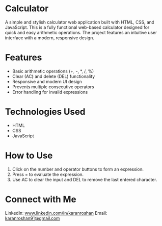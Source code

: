 # Calculator
A simple and stylish calculator web application built with HTML, CSS, and JavaScript.
This is a fully functional web-based calculator designed for quick and easy arithmetic operations. The project features an intuitive user interface with a modern, responsive design.


# Features
- Basic arithmetic operations (+, -, *, /, %)
- Clear (AC) and delete (DEL) functionality
- Responsive and modern UI design
- Prevents multiple consecutive operators
- Error handling for invalid expressions

# Technologies Used
- HTML
- CSS
- JavaScript

# How to Use
1. Click on the number and operator buttons to form an expression.
2. Press = to evaluate the expression.
3. Use AC to clear the input and DEL to remove the last entered character.


# Connect with Me
LinkedIn: www.linkedin.com/in/karanroshan
Email: karanroshan91@gmail.com